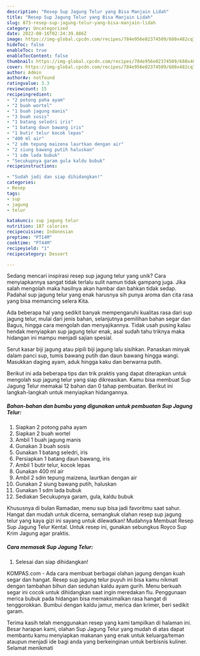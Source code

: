 ```yaml
---
description: "Resep Sup Jagung Telur yang Bisa Manjain Lidah"
title: "Resep Sup Jagung Telur yang Bisa Manjain Lidah"
slug: 873-resep-sup-jagung-telur-yang-bisa-manjain-lidah
category: Uncategorized
date: 2022-08-16T02:24:39.886Z
image: https://img-global.cpcdn.com/recipes/784e956e02374509/680x482cq70/sup-jagung-telur-foto-resep-utama.jpg
hideToc: false
enableToc: true
enableTocContent: false
thumbnail: https://img-global.cpcdn.com/recipes/784e956e02374509/680x482cq70/sup-jagung-telur-foto-resep-utama.jpg
cover: https://img-global.cpcdn.com/recipes/784e956e02374509/680x482cq70/sup-jagung-telur-foto-resep-utama.jpg
author: Admin
authorAv: notfound
ratingvalue: 3.3
reviewcount: 15
recipeingredient:
- "2 potong paha ayam"
- "2 buah wortel"
- "1 buah jagung manis"
- "3 buah sosis"
- "1 batang seledri iris"
- "1 batang daun bawang iris"
- "1 butir telur kocok lepas"
- "400 ml air"
- "2 sdm tepung maizena laurtkan dengan air"
- "2 siung bawang putih haluskan"
- "1 sdm lada bubuk"
- "Secukupnya garam gula kaldu bubuk"
recipeinstructions:

- "Sudah jadi dan siap dihidangkan!"
categories:
- Resep
tags:
- sup
- jagung
- telur

katakunci: sup jagung telur 
nutrition: 187 calories
recipecuisine: Indonesian
preptime: "PT14M"
cooktime: "PT44M"
recipeyield: "1"
recipecategory: Dessert

---
```





Sedang mencari inspirasi resep sup jagung telur yang unik? Cara menyiapkannya sangat tidak terlalu sulit namun tidak gampang juga. Jika salah mengolah maka hasilnya akan hambar dan bahkan tidak sedap. Padahal sup jagung telur yang enak harusnya sih punya aroma dan cita rasa yang bisa memancing selera Kita.





Ada beberapa hal yang sedikit banyak mempengaruhi kualitas rasa dari sup jagung telur, mulai dari jenis bahan, selanjutnya pemilihan bahan segar dan Bagus, hingga cara mengolah dan menyajikannya. Tidak usah pusing kalau hendak menyiapkan sup jagung telur enak,      asal sudah tahu triknya maka hidangan ini mampu menjadi sajian spesial.














Serut kasar biji jagung atau pipili biji jagung lalu sisihkan. Panaskan minyak dalam panci sup, tumis bawang putih dan daun bawang hingga wangi. Masukkan daging ayam, aduk hingga kaku dan berwarna putih.






Berikut ini ada beberapa tips dan trik praktis yang dapat diterapkan untuk mengolah sup jagung telur yang siap dikreasikan. Kamu bisa membuat Sup Jagung Telur memakai 12 bahan dan 0 tahap pembuatan. Berikut ini langkah-langkah untuk menyiapkan hidangannya.

<!--inarticleads1-->

##### Bahan-bahan dan bumbu yang digunakan untuk pembuatan Sup Jagung Telur:

1. Siapkan 2 potong paha ayam
1. Siapkan 2 buah wortel
1. Ambil 1 buah jagung manis
1. Gunakan 3 buah sosis
1. Gunakan 1 batang seledri, iris
1. Persiapkan 1 batang daun bawang, iris
1. Ambil 1 butir telur, kocok lepas
1. Gunakan 400 ml air
1. Ambil 2 sdm tepung maizena, laurtkan dengan air
1. Gunakan 2 siung bawang putih, haluskan
1. Gunakan 1 sdm lada bubuk
1. Sediakan Secukupnya garam, gula, kaldu bubuk


Khususnya di bulan Ramadan, menu sup bisa jadi favoritmu saat sahur. Hangat dan mudah untuk dicerna, semangkuk olahan resep sup jagung telur yang kaya gizi ini sayang untuk dilewatkan! Mudahnya Membuat Resep Sup Jagung Telur Kental. Untuk resep ini, gunakan sebungkus Royco Sup Krim Jagung agar praktis. 

<!--inarticleads2-->

##### Cara memasak Sup Jagung Telur:


1. Selesai dan siap dihidangkan!

KOMPAS.com - Ada cara membuat berbagai olahan jagung dengan kuah segar dan hangat. Resep sup jagung telur puyuh ini bisa kamu nikmati dengan tambahan bihun dan seduhan kaldu ayam gurih. Menu berkuah segar ini cocok untuk dihidangkan saat ingin meredakan flu. Penggunaan merica bubuk pada hidangan bisa memaksimalkan rasa hangat di tenggorokkan. Bumbui dengan kaldu jamur, merica dan krimer, beri sedikit garam. 

Terima kasih telah menggunakan resep yang kami tampilkan di halaman ini. Besar harapan kami, olahan Sup Jagung Telur yang mudah di atas dapat membantu kamu menyiapkan makanan yang enak untuk keluarga/teman ataupun menjadi ide bagi anda yang berkeinginan untuk berbisnis kuliner. Selamat menikmati
